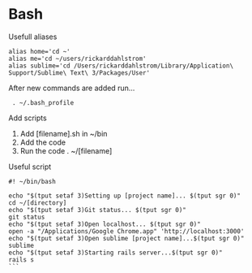 # Bash

Usefull aliases 

```
alias home='cd ~'
alias me='cd ~/users/rickarddahlstrom'
alias sublime='cd /Users/rickarddahlstrom/Library/Application\ Support/Sublime\ Text\ 3/Packages/User'
```

After new commands are added run...

```
 . ~/.bash_profile
```

Add scripts

1. Add [filename].sh in ~/bin
2. Add the code
3. Run the code . ~/[filename]

Useful script

````
#! ~/bin/bash

echo "$(tput setaf 3)Setting up [project name]... $(tput sgr 0)"
cd ~/[directory]
echo "$(tput setaf 3)Git status... $(tput sgr 0)"
git status
echo "$(tput setaf 3)Open localhost... $(tput sgr 0)"
open -a "/Applications/Google Chrome.app" 'http://localhost:3000'
echo "$(tput setaf 3)Open sublime [project name]...$(tput sgr 0)"
sublime 
echo "$(tput setaf 3)Starting rails server...$(tput sgr 0)" 
rails s
```
